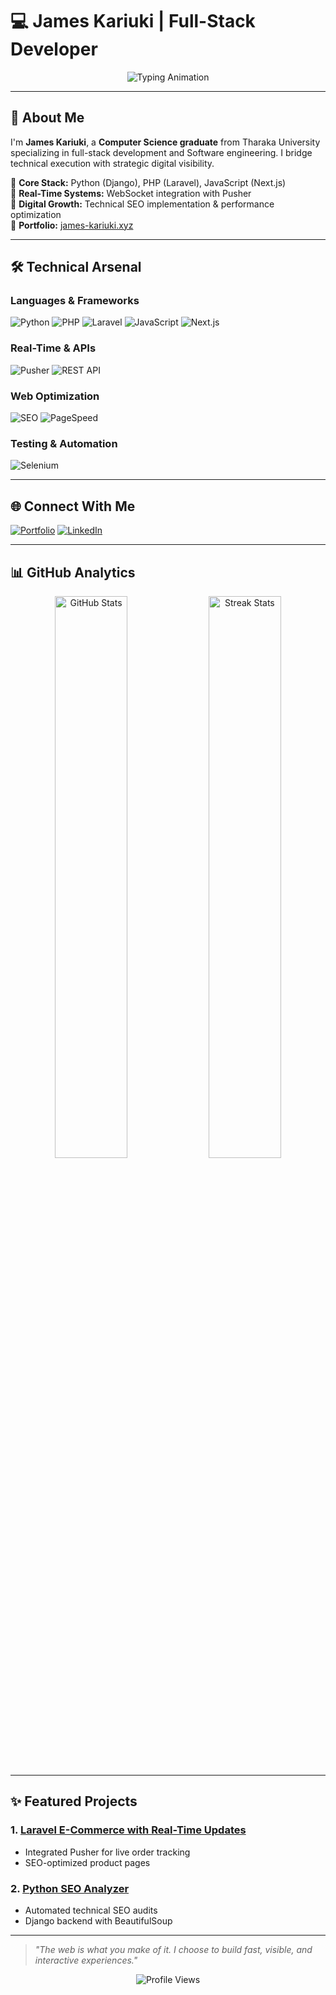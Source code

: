 # 💻 **James Kariuki** | Full-Stack Developer

<div align="center">
  <img src="https://readme-typing-svg.herokuapp.com?font=Fira+Code&weight=600&size=24&duration=3000&pause=500&color=4F8CC9&center=true&vCenter=true&width=600&lines=Python+Developer;Laravel+Specialist;Web+Automation+Expert;SEO+Optimized+Solutions" alt="Typing Animation" />
</div>

---

## 🚀 **About Me**
I'm **James Kariuki**, a **Computer Science graduate** from Tharaka University specializing in full-stack development and Software engineering. I bridge technical execution with strategic digital visibility.

🔹 **Core Stack:** Python (Django), PHP (Laravel), JavaScript (Next.js)  
🔹 **Real-Time Systems:** WebSocket integration with Pusher  
🔹 **Digital Growth:** Technical SEO implementation & performance optimization  
🔹 **Portfolio:** [james-kariuki.xyz](https://james-kariuki.xyz)  

---

## 🛠 **Technical Arsenal**

### **Languages & Frameworks**
![Python](https://img.shields.io/badge/Python-3776AB?style=for-the-badge&logo=python&logoColor=white)
![PHP](https://img.shields.io/badge/PHP-777BB4?style=for-the-badge&logo=php&logoColor=white)
![Laravel](https://img.shields.io/badge/Laravel-FF2D20?style=for-the-badge&logo=laravel&logoColor=white)
![JavaScript](https://img.shields.io/badge/JavaScript-F7DF1E?style=for-the-badge&logo=javascript&logoColor=black)
![Next.js](https://img.shields.io/badge/Next.js-000000?style=for-the-badge&logo=nextdotjs&logoColor=white)

### **Real-Time & APIs**
![Pusher](https://img.shields.io/badge/Pusher-300D4F?style=for-the-badge&logo=pusher&logoColor=white)
![REST API](https://img.shields.io/badge/REST_API-FF6C37?style=for-the-badge&logo=postman&logoColor=white)

### **Web Optimization**
![SEO](https://img.shields.io/badge/SEO-0D8BBA?style=for-the-badge&logo=google&logoColor=white)
![PageSpeed](https://img.shields.io/badge/PageSpeed-4285F4?style=for-the-badge&logo=google&logoColor=white)

### **Testing & Automation**
![Selenium](https://img.shields.io/badge/Selenium-43B02A?style=for-the-badge&logo=selenium&logoColor=white)

---

## 🌐 **Connect With Me**
[![Portfolio](https://img.shields.io/badge/Portfolio-FF4088?style=for-the-badge&logo=vercel&logoColor=white)](https://james-kariuki.xyz)
[![LinkedIn](https://img.shields.io/badge/LinkedIn-0077B5?style=for-the-badge&logo=linkedin&logoColor=white)](https://www.linkedin.com/in/james-kariuki-/)

---

## 📊 **GitHub Analytics**
<div align="center">
  <img src="https://github-readme-stats.vercel.app/api?username=jameskariuki8&show_icons=true&theme=github_dark&hide_border=true" alt="GitHub Stats" width="48%" />
  <img src="https://github-readme-streak-stats.herokuapp.com/?user=jameskariuki8&theme=github-dark&hide_border=true" alt="Streak Stats" width="48%" />
</div>

---

## ✨ **Featured Projects**
### 1. [Laravel E-Commerce with Real-Time Updates](https://github.com/jameskariuki8/example)
   - Integrated Pusher for live order tracking
   - SEO-optimized product pages

### 2. [Python SEO Analyzer](https://github.com/jameskariuki8/example)
   - Automated technical SEO audits
   - Django backend with BeautifulSoup

---

> *"The web is what you make of it. I choose to build fast, visible, and interactive experiences."*  

<div align="center">
  <img src="https://komarev.com/ghpvc/?username=jameskariuki8&label=Profile+Views&color=4F8CC9&style=flat" alt="Profile Views" />
</div>
